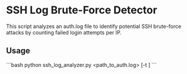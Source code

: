 # SSH Log Brute-Force Detector
This script analyzes an auth.log file to identify potential SSH brute-force attacks by counting failed login attempts per IP.

## Usage
\`\`\`bash
python ssh_log_analyzer.py <path_to_auth.log> [-t <threshold>]
\`\`\`

